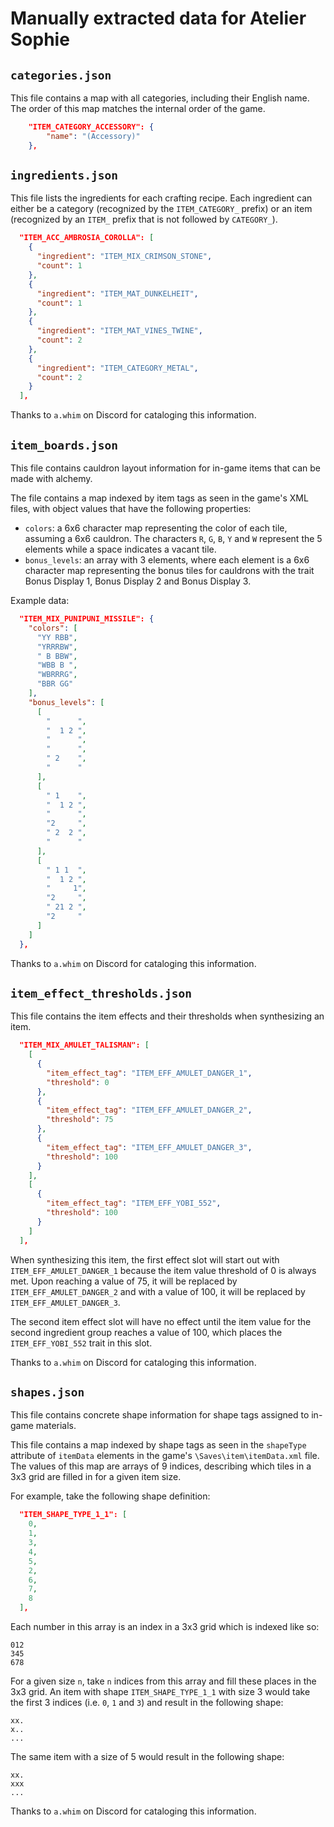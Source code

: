 # Manually extracted data for Atelier Sophie

## `categories.json`

This file contains a map with all categories, including their English name. The order of this map matches the internal order of the game.

```json
    "ITEM_CATEGORY_ACCESSORY": {
        "name": "(Accessory)"
    },
```

## `ingredients.json`

This file lists the ingredients for each crafting recipe. Each ingredient can either be a category (recognized by the `ITEM_CATEGORY_` prefix) or an item (recognized by an `ITEM_` prefix that is not followed by `CATEGORY_`).

```json
  "ITEM_ACC_AMBROSIA_COROLLA": [
    {
      "ingredient": "ITEM_MIX_CRIMSON_STONE",
      "count": 1
    },
    {
      "ingredient": "ITEM_MAT_DUNKELHEIT",
      "count": 1
    },
    {
      "ingredient": "ITEM_MAT_VINES_TWINE",
      "count": 2
    },
    {
      "ingredient": "ITEM_CATEGORY_METAL",
      "count": 2
    }
  ],
```

Thanks to `a.whim` on Discord for cataloging this information.

## `item_boards.json`

This file contains cauldron layout information for in-game items that can be made with alchemy.

The file contains a map indexed by item tags as seen in the game's XML files, with object values that have the following properties:

- `colors`: a 6x6 character map representing the color of each tile, assuming a 6x6 cauldron. The characters `R`, `G`, `B`, `Y` and `W` represent the 5 elements while a space indicates a vacant tile.
- `bonus_levels`: an array with 3 elements, where each element is a 6x6 character map representing the bonus tiles for cauldrons with the trait Bonus Display 1, Bonus Display 2 and Bonus Display 3.

Example data:

```json
  "ITEM_MIX_PUNIPUNI_MISSILE": {
    "colors": [
      "YY RBB",
      "YRRRBW",
      " B BBW",
      "WBB B ",
      "WBRRRG",
      "BBR GG"
    ],
    "bonus_levels": [
      [
        "      ",
        "  1 2 ",
        "      ",
        "      ",
        " 2    ",
        "      "
      ],
      [
        " 1    ",
        "  1 2 ",
        "      ",
        "2     ",
        " 2  2 ",
        "      "
      ],
      [
        " 1 1  ",
        "  1 2 ",
        "     1",
        "2     ",
        " 21 2 ",
        "2     "
      ]
    ]
  },
```

Thanks to `a.whim` on Discord for cataloging this information.

## `item_effect_thresholds.json`

This file contains the item effects and their thresholds when synthesizing an item.

```json
  "ITEM_MIX_AMULET_TALISMAN": [
    [
      {
        "item_effect_tag": "ITEM_EFF_AMULET_DANGER_1",
        "threshold": 0
      },
      {
        "item_effect_tag": "ITEM_EFF_AMULET_DANGER_2",
        "threshold": 75
      },
      {
        "item_effect_tag": "ITEM_EFF_AMULET_DANGER_3",
        "threshold": 100
      }
    ],
    [
      {
        "item_effect_tag": "ITEM_EFF_YOBI_552",
        "threshold": 100
      }
    ]
  ],
```

When synthesizing this item, the first effect slot will start out with `ITEM_EFF_AMULET_DANGER_1` because the item value threshold of 0 is always met. Upon reaching a value of 75, it will be replaced by `ITEM_EFF_AMULET_DANGER_2` and with a value of 100, it will be replaced by `ITEM_EFF_AMULET_DANGER_3`.

The second item effect slot will have no effect until the item value for the second ingredient group reaches a value of 100, which places the `ITEM_EFF_YOBI_552` trait in this slot.

Thanks to `a.whim` on Discord for cataloging this information.

## `shapes.json`

This file contains concrete shape information for shape tags assigned to in-game materials.

This file contains a map indexed by shape tags as seen in the `shapeType` attribute of `itemData` elements in the game's `\Saves\item\itemData.xml` file. The values of this map are arrays of 9 indices, describing which tiles in a 3x3 grid are filled in for a given item size.

For example, take the following shape definition:

```json
  "ITEM_SHAPE_TYPE_1_1": [
    0,
    1,
    3,
    4,
    5,
    2,
    6,
    7,
    8
  ],
```

Each number in this array is an index in a 3x3 grid which is indexed like so:

```
012
345
678
```

For a given size `n`, take `n` indices from this array and fill these places in the 3x3 grid. An item with shape `ITEM_SHAPE_TYPE_1_1` with size 3 would take the first 3 indices (i.e. `0`, `1` and `3`) and result in the following shape:

```
xx.
x..
...
```

The same item with a size of 5 would result in the following shape:

```
xx.
xxx
...
```

Thanks to `a.whim` on Discord for cataloging this information.
